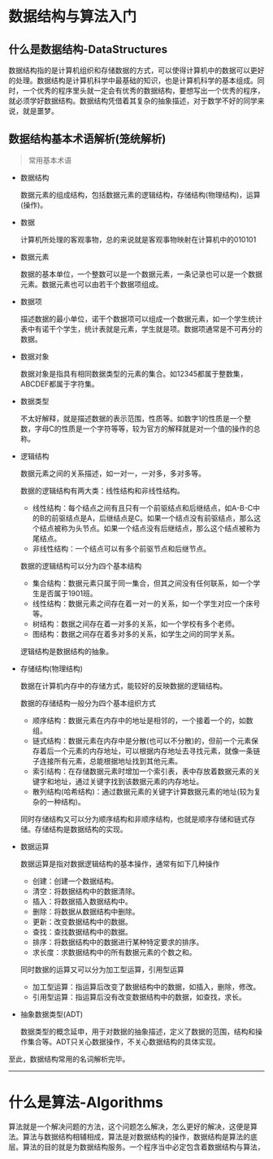 # 数据结构与算法入门

## 什么是数据结构-DataStructures

​		数据结构指的是计算机组织和存储数据的方式，可以使得计算机中的数据可以更好的处理。数据结构是计算机科学中最基础的知识，也是计算机科学的基本组成。同时，一个优秀的程序里头就一定会有优秀的数据结构，要想写出一个优秀的程序，就必须学好数据结构。数据结构凭借着其复杂的抽象描述，对于数学不好的同学来说，就是噩梦。

## 数据结构基本术语解析(笼统解析)

> 常用基本术语

- 数据结构

  数据元素的组成结构，包括数据元素的逻辑结构，存储结构(物理结构)，运算(操作)。
  
- 数据

  计算机所处理的客观事物，总的来说就是客观事物映射在计算机中的010101
  
- 数据元素

  数据的基本单位，一个整数可以是一个数据元素，一条记录也可以是一个数据元素。数据元素也可以由若干个数据项组成。

- 数据项

  描述数据的最小单位，诺干个数据项可以组成一个数据元素，如一个学生统计表中有诺干个学生，统计表就是元素，学生就是项。数据项通常是不可再分的数据。

- 数据对象

  数据对象是指具有相同数据类型的元素的集合。如12345都属于整数集，ABCDEF都属于字符集。

- 数据类型

  不太好解释，就是描述数据的表示范围，性质等。如数字1的性质是一个整数，字母C的性质是一个字符等等，较为官方的解释就是对一个值的操作的总称。

- 逻辑结构

  数据元素之间的关系描述，如一对一，一对多，多对多等。

  数据的逻辑结构有两大类：线性结构和非线性结构。

  - 线性结构：每个结点之间有且只有一个前驱结点和后继结点，如A-B-C中的B的前驱结点是A，后继结点是C。如果一个结点没有前驱结点，那么这个结点被称为头节点。如果一个结点没有后继结点，那么这个结点被称为尾结点。
  - 非线性结构：一个结点可以有多个前驱节点和后继节点。

  数据的逻辑结构可以分为四个基本结构

  - 集合结构：数据元素只属于同一集合，但其之间没有任何联系，如一个学生是否属于1901班。
  - 线性结构：数据元素之间存在着一对一的关系，如一个学生对应一个床号等。
  - 树结构：数据之间存在着一对多的关系，如一个学校有多个老师。
  - 图结构：数据之间存在着多对多的关系，如学生之间的同学关系。

  逻辑结构是数据结构的抽象。

- 存储结构(物理结构)

  数据在计算机内存中的存储方式，能较好的反映数据的逻辑结构。

  数据的存储结构一般分为四个基本组织方式

  - 顺序结构：数据元素在内存中的地址是相邻的，一个接着一个的，如数组。
  - 链式结构：数据元素在内存中是分散(也可以不分散)的，但前一个元素保存着后一个元素的内存地址，可以根据内存地址去寻找元素，就像一条链子连接所有元素，总能根据地址找到其他元素。
  - 索引结构：在存储数据元素时增加一个索引表，表中存放着数据元素的关键字和地址，通过关键字找到该数据元素的内存地址。
  - 散列结构(哈希结构)：通过数据元素的关键字计算数据元素的地址(较为复杂的一种结构)。

  同时存储结构又可以分为顺序结构和非顺序结构，也就是顺序存储和链式存储。存储结构是数据结构的实现。

- 数据运算

  数据运算是指对数据逻辑结构的基本操作，通常有如下几种操作

  - 创建：创建一个数据结构。
  - 清空：将数据结构中的数据清除。
  - 插入：将数据插入数据结构中。
  - 删除：将数据从数据结构中删除。
  - 更新：改变数据结构中的数据。
  - 查找：查找数据结构中的数据。
  - 排序：将数据结构中的数据进行某种特定要求的排序。
  - 求长度：求数据结构中的所有数据元素的个数之和。

  同时数据的运算又可以分为加工型运算，引用型运算

  - 加工型运算：指运算后改变了数据结构中的数据，如插入，删除，修改。
  - 引用型运算：指运算后没有改变数据结构中的数据，如查找，求长。

- 抽象数据类型(ADT)

  数据类型的概念延申，用于对数据的抽象描述，定义了数据的范围，结构和操作集合等。ADT只关心数据操作，不关心数据结构的具体实现。

至此，数据结构常用的名词解析完毕。

----

# 什么是算法-Algorithms

​		算法就是一个解决问题的方法，这个问题怎么解决，怎么更好的解决，这便是算法。算法与数据结构相辅相成，算法是对数据结构的操作，数据结构是算法的底层。算法的目的就是为数据结构服务。一个程序当中必定包含着数据结构与算法，

